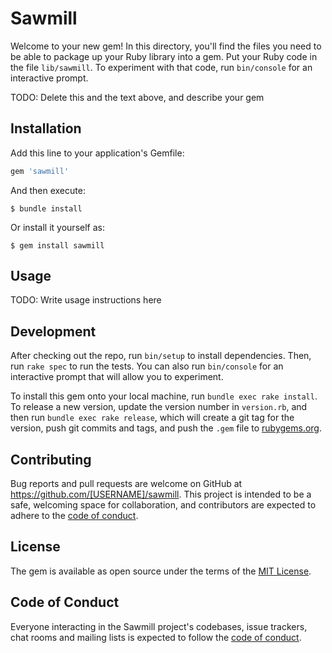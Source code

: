 # Sawmill

Welcome to your new gem! In this directory, you'll find the files you need to be able to package up your Ruby library into a gem. Put your Ruby code in the file `lib/sawmill`. To experiment with that code, run `bin/console` for an interactive prompt.

TODO: Delete this and the text above, and describe your gem

## Installation

Add this line to your application's Gemfile:

```ruby
gem 'sawmill'
```

And then execute:

    $ bundle install

Or install it yourself as:

    $ gem install sawmill

## Usage

TODO: Write usage instructions here

## Development

After checking out the repo, run `bin/setup` to install dependencies. Then, run `rake spec` to run the tests. You can also run `bin/console` for an interactive prompt that will allow you to experiment.

To install this gem onto your local machine, run `bundle exec rake install`. To release a new version, update the version number in `version.rb`, and then run `bundle exec rake release`, which will create a git tag for the version, push git commits and tags, and push the `.gem` file to [rubygems.org](https://rubygems.org).

## Contributing

Bug reports and pull requests are welcome on GitHub at https://github.com/[USERNAME]/sawmill. This project is intended to be a safe, welcoming space for collaboration, and contributors are expected to adhere to the [code of conduct](https://github.com/[USERNAME]/sawmill/blob/master/CODE_OF_CONDUCT.md).


## License

The gem is available as open source under the terms of the [MIT License](https://opensource.org/licenses/MIT).

## Code of Conduct

Everyone interacting in the Sawmill project's codebases, issue trackers, chat rooms and mailing lists is expected to follow the [code of conduct](https://github.com/[USERNAME]/sawmill/blob/master/CODE_OF_CONDUCT.md).
